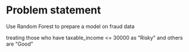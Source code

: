 # Problem statement

Use Random Forest to prepare a model on fraud data 

treating those who have taxable_income <= 30000 as "Risky" and others are "Good"
